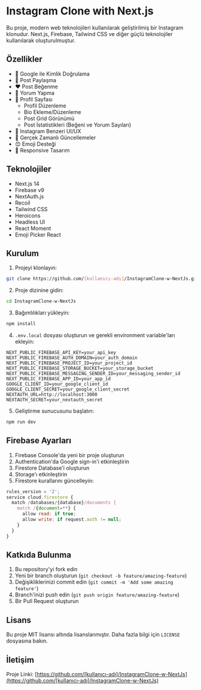 # Instagram Clone with Next.js

Bu proje, modern web teknolojileri kullanılarak geliştirilmiş bir Instagram klonudur. Next.js, Firebase, Tailwind CSS ve diğer güçlü teknolojiler kullanılarak oluşturulmuştur.

## Özellikler

- 🔐 Google ile Kimlik Doğrulama
- 📸 Post Paylaşma
- ❤️ Post Beğenme
- 💬 Yorum Yapma
- 👤 Profil Sayfası
  - Profil Düzenleme
  - Bio Ekleme/Düzenleme
  - Post Grid Görünümü
  - Post İstatistikleri (Beğeni ve Yorum Sayıları)
- 🎨 Instagram Benzeri UI/UX
- 🔄 Gerçek Zamanlı Güncellemeler
- 😊 Emoji Desteği
- 📱 Responsive Tasarım

## Teknolojiler

- Next.js 14
- Firebase v9
- NextAuth.js
- Recoil
- Tailwind CSS
- Heroicons
- Headless UI
- React Moment
- Emoji Picker React

## Kurulum

1. Projeyi klonlayın:

```bash
git clone https://github.com/[kullanıcı-adı]/InstagramClone-w-NextJs.git
```

2. Proje dizinine gidin:

```bash
cd InstagramClone-w-NextJs
```

3. Bağımlılıkları yükleyin:

```bash
npm install
```

4. `.env.local` dosyası oluşturun ve gerekli environment variable'ları ekleyin:

```env
NEXT_PUBLIC_FIREBASE_API_KEY=your_api_key
NEXT_PUBLIC_FIREBASE_AUTH_DOMAIN=your_auth_domain
NEXT_PUBLIC_FIREBASE_PROJECT_ID=your_project_id
NEXT_PUBLIC_FIREBASE_STORAGE_BUCKET=your_storage_bucket
NEXT_PUBLIC_FIREBASE_MESSAGING_SENDER_ID=your_messaging_sender_id
NEXT_PUBLIC_FIREBASE_APP_ID=your_app_id
GOOGLE_CLIENT_ID=your_google_client_id
GOOGLE_CLIENT_SECRET=your_google_client_secret
NEXTAUTH_URL=http://localhost:3000
NEXTAUTH_SECRET=your_nextauth_secret
```

5. Geliştirme sunucusunu başlatın:

```bash
npm run dev
```

## Firebase Ayarları

1. Firebase Console'da yeni bir proje oluşturun
2. Authentication'da Google sign-in'i etkinleştirin
3. Firestore Database'i oluşturun
4. Storage'ı etkinleştirin
5. Firestore kurallarını güncelleyin:

```javascript
rules_version = '2';
service cloud.firestore {
  match /databases/{database}/documents {
    match /{document=**} {
      allow read: if true;
      allow write: if request.auth != null;
    }
  }
}
```

## Katkıda Bulunma

1. Bu repository'yi fork edin
2. Yeni bir branch oluşturun (`git checkout -b feature/amazing-feature`)
3. Değişikliklerinizi commit edin (`git commit -m 'Add some amazing feature'`)
4. Branch'inizi push edin (`git push origin feature/amazing-feature`)
5. Bir Pull Request oluşturun

## Lisans

Bu proje MIT lisansı altında lisanslanmıştır. Daha fazla bilgi için `LICENSE` dosyasına bakın.

## İletişim

Proje Linki: [https://github.com/[kullanıcı-adı]/InstagramClone-w-NextJs](https://github.com/[kullanıcı-adı]/InstagramClone-w-NextJs)
